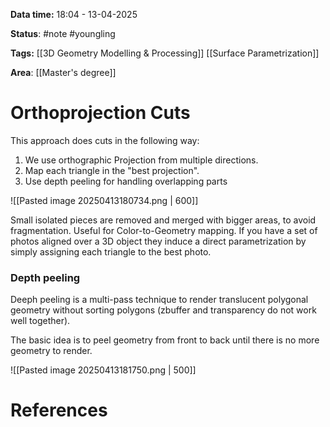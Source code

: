 **Data time:** 18:04 - 13-04-2025

**Status**: #note #youngling 

**Tags:** [[3D Geometry Modelling & Processing]] [[Surface Parametrization]]

**Area**: [[Master's degree]]
# Orthoprojection Cuts

This approach does cuts in the following way:
1. We use orthographic Projection from multiple directions. 
2. Map each triangle in the  "best projection". 
3. Use depth peeling for handling overlapping parts

![[Pasted image 20250413180734.png | 600]]

Small isolated pieces are removed and merged with bigger areas, to avoid fragmentation. Useful for Color-to-Geometry mapping. If you have a set of photos aligned over a 3D object they induce a direct parametrization by simply assigning each triangle to the best photo.
### Depth peeling
Deeph peeling is a multi-pass technique to render translucent polygonal geometry without sorting polygons (zbuffer and transparency do not work well together).

The basic idea is to peel geometry from front to back until there is no more geometry to render.

![[Pasted image 20250413181750.png | 500]]

# References